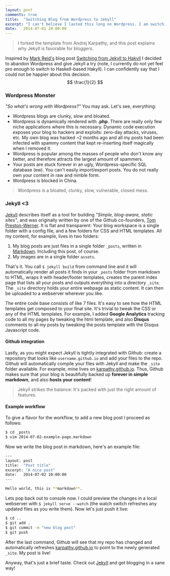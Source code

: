 ```yaml
---
layout: post
comments: true
title:  "Switching Blog from Wordpress to Jekyll"
excerpt: "I can't believe I lasted this long on Wordpress. I am switching permanently to Jekyll for hosting my blog, and so should you :) Details inside."
date:   2014-07-01 20:00:00
---
```

> I forked the template from Andrej Karpathy, and this post explains why Jekyll is favorable for bloggers.

Inspired by [Mark Reid's](https://twitter.com/mdreid) blog post [Switching from Jekyll to Hakyll](http://mark.reid.name/blog/switching-to-hakyll.html) I decided to abandon Wordpress and give Jekyll a try (note, I currently do not yet feel pro enough to switch to Haskell-based Hakyll). I can confidently say that I could not be happier about this decision.
$$
\frac{1}{2}
$$
### Wordpress Monster

*"So what's wrong with Wordpress?"* You may ask. Let's see, everything:

- Wordpress blogs are clunky, slow and bloated.
- Wordpress is dynamically rendered with **.php**. There are really only few niche applications where this is necessary. Dynamic code execution exposes your blog to hackers and exploits: zero-day attacks, viruses, etc. My own blog was hacked ~2 months ago and all my posts had been infected with spammy content that kept re-inserting itself magically when I removed it.
- Wordpress is popular among the masses of people who don't know any better, and therefore attracts the largest amount of spammers.
- Your posts are stuck forever in an ugly, Wordpress-specific SQL database (ew). You can't easily import/export posts. You do not really own your content in raw and nimble form.
- Wordpress is blocked in China.

> Wordpress is a bloated, clunky, slow, vulnerable, closed mess.

### Jekyll <3

[Jekyll](http://jekyllrb.com/) describes itself as a tool for building *"Simple, blog-aware, static sites"*, and was originally written by one of the Github co-founders, [Tom Preston-Werner](http://tom.preston-werner.com/). It is flat and transparent: Your blog workspace is a single folder with a config file, and a few folders for CSS and HTML templates. All my content, for example, lives in two folders:

1. My blog posts are just files in a single folder `_posts`, written in [Markdown](https://github.com/adam-p/markdown-here/wiki/Markdown-Cheatsheet). Including this post, of course.
2. My images are in a single folder `assets`.

That's it. You call `$ jekyll build` from command line and it will automatically render all posts it finds in your `_posts` folder from markdown to HTML, wraps it with header/footer templates, creates the parent index page that lists all your posts and outputs everything into a directory `_site`. The `_site` directory holds your entire webpage as static content. It can then be uploaded to a webserver wherever you like.

The entire code base consists of like 7 files. It's easy to see how the HTML templates get composed to your final site. It's trivial to tweak the CSS or any of the HTML templates. For example, I added **Google Analytics** tracking code to all my pages by tweaking the html template, and also **Disqus** comments to all my posts by tweaking the posts template with the Disqus Javascript code.

#### Github integration

Lastly, as you might expect Jekyll is tightly integrated with Github: create a repository that looks like `username.github.io` and add your files to the repo. Github will automatically compile your files with Jekyll and make the `_site` folder available. For example, mine lives on [karpathy.github.io](http://karpathy.github.io/). Thus, Github makes sure that your blog is beautifully backed up **forever in simple markdown**, and also **hosts your content**!

> Jekyll strikes the balance: It's packed with just the right amount of features.

#### Example workflow
To give a flavor for the workflow, to add a new blog post I proceed as follows:

```bash
$ cd _posts
$ vim 2014-07-02-example-page.markdown
```

Now we write the blog post in markdown, here's an example file:

```bash
---
layout: post
title:  "Post title"
excerpt: "A nice post"
date:   2014-07-02 10:00:00
---

Hello world, this is **markdown**.

```

Lets pop back out to console now. I could preview the changes in a local webserver with `$ jekyll serve --watch` (the watch switch refreshes any updated files as you write them). Now let's just push it live:

```bash
$ cd ..
$ git add .
$ git commit -m "new blog post"
$ git push
```

After the last command, Github will see that my repo has changed and automatically refreshes [karpathy.github.io](http://karpathy.github.io/) to point to the newly generated `_site`. My post is live!

Anyway, that's just a brief taste. Check out [Jekyll](http://jekyllrb.com/) and get blogging in a sane way!

